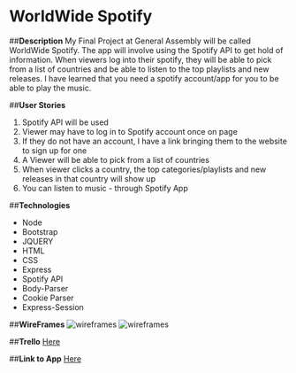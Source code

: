 # WorldWide Spotify

##**Description**
My Final Project at General Assembly will be called WorldWide Spotify. The app will involve using the Spotify API to get hold of information. When viewers log into their spotify, they will be able to pick from a list of countries and be able to listen to the top playlists and new releases. I have learned that you need a spotify account/app for you to be able to play the music.  

##**User Stories**
1. Spotify API will be used
2. Viewer may have to log in to Spotify account once on page
3. If they do not have an account, I have a link bringing them to the website to sign up for one
3. A Viewer will be able to pick from a list of countries
4. When viewer clicks a country, the top categories/playlists and new releases in that country will show up
5. You can listen to music - through Spotify App

##**Technologies**
- Node
- Bootstrap
- JQUERY
- HTML
- CSS
- Express
- Spotify API
- Body-Parser
- Cookie Parser
- Express-Session

##**WireFrames**
![wireframes](/public/images/wireframes1.png)
![wireframes](/public/images/wireframes2.png)

##**Trello**
[Here](https://trello.com/b/lLx9Ld0z/final-project)

##**Link to App**
[Here](https://example.com)



